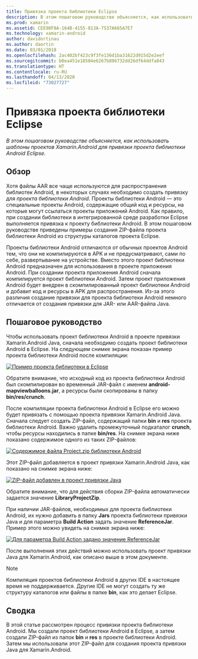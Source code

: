 ```yaml
---
title: Привязка проекта библиотеки Eclipse
description: В этом пошаговом руководстве объясняется, как использовать шаблоны проектов Xamarin.Android для привязки проекта библиотеки Android Eclipse.
ms.prod: xamarin
ms.assetid: CEE90F8A-164B-4155-813A-7537A665A7E7
ms.technology: xamarin-android
author: davidortinau
ms.author: daortin
ms.date: 03/01/2018
ms.openlocfilehash: 2ac402bf423c9f3fe136d1ba31622d915d2e2eef
ms.sourcegitcommit: b0ea451e18504e6267b896732dd26df64ddfa843
ms.translationtype: HT
ms.contentlocale: ru-RU
ms.lasthandoff: 04/13/2020
ms.locfileid: "73027727"
---
```

# <a name="binding-an-eclipse-library-project"></a>Привязка проекта библиотеки Eclipse

_В этом пошаговом руководстве объясняется, как использовать шаблоны проектов Xamarin.Android для привязки проекта библиотеки Android Eclipse._

## <a name="overview"></a>Обзор

Хотя файлы AAR все чаще используются для распространения библиотек Android, в некоторых случаях необходимо создать привязку для *проекта библиотеки Android*. Проекты библиотеки Android — это специальные проекты Android, содержащие общий код и ресурсы, на которые могут ссылаться проекты приложений Android. Как правило, при создании библиотеки в интегрированной среде разработки Eclipse выполняется привязка к проекту библиотеки Android.
В этом пошаговом руководстве приведены примеры создания ZIP-файла проекта библиотеки Android из структуры каталогов проекта Eclipse.

Проекты библиотеки Android отличаются от обычных проектов Android тем, что они не компилируются в APK и не предусматривают, сами по себе, развертывание на устройстве. Вместо этого проект библиотеки Android предназначен для использования в проекте приложения Android. При создании проекта приложения Android сначала компилируется проект библиотеки Android. Затем проект приложения Android будет внедрен в скомпилированный проект библиотеки Android и добавит код и ресурсы в APK для распространения. Из-за этого различия создание привязки для проекта библиотеки Android немного отличается от создания привязки для JAR- или AAR-файла Java.

## <a name="walkthrough"></a>Пошаговое руководство

Чтобы использовать проект библиотеки Android в проекте привязки Xamarin.Android Java, сначала необходимо создать проект библиотеки Android в Eclipse. На следующем снимке экрана показан пример проекта библиотеки Android после компиляции: 

[![Пример проекта библиотеки в Eclipse](binding-a-library-project-images/build-lib-in-eclipse.png)](binding-a-library-project-images/build-lib-in-eclipse.png#lightbox)

Обратите внимание, что исходный код из проекта библиотеки Android был скомпилирован во временный JAR-файл с именем **android-mapviewballoons.jar**, а ресурсы были скопированы в папку **bin/res/crunch**. 

После компиляции проекта библиотеки Android в Eclipse его можно будет привязать с помощью проекта привязки Xamarin.Android Java. Сначала следует создать ZIP-файл, содержащий папки **bin** и **res** проекта библиотеки Android. Важно удалить промежуточный подкаталог **crunch**, чтобы ресурсы находились в папке **bin/res**. На снимке экрана ниже показано содержимое одного из таких ZIP-файлов: 

[![Содержимое файла Project.zip библиотеки Android](binding-a-library-project-images/contents-of-zip-file.png)](binding-a-library-project-images/contents-of-zip-file.png#lightbox)

Этот ZIP-файл добавляется в проект привязки Xamarin.Android Java, как показано на снимке экрана ниже:

[![ZIP-файл добавлен в проект привязки Java](binding-a-library-project-images/zip-in-binding-project.png)](binding-a-library-project-images/zip-in-binding-project.png#lightbox)

Обратите внимание, что для действия сборки ZIP-файла автоматически задается значение **LibraryProjectZip**.

При наличии JAR-файлов, необходимых для проекта библиотеки Android, их нужно добавить в папку **Jars** проекта библиотеки привязки Java и для параметра **Build Action** задать значение **ReferenceJar**. Пример этого можно увидеть на снимке экрана ниже: 

[![Для параметра Build Action задано значение ReferenceJar](binding-a-library-project-images/set-to-referencejar.png)](binding-a-library-project-images/set-to-referencejar.png#lightbox)

После выполнения этих действий можно использовать проект привязки Java для Xamarin.Android, как описано выше в этом документе.

> [!NOTE]
> Компиляция проектов библиотеки Android в других IDE в настоящее время не поддерживается. Другие IDE не могут создать ту же структуру каталогов или файлы в папке **bin**, как это делает Eclipse. 

## <a name="summary"></a>Сводка

В этой статье рассмотрен процесс привязки проекта библиотеки Android. Мы создали проект библиотеки Android в Eclipse, а затем создали ZIP-файл из папок **bin** и **res** в проекте библиотеки Android. Затем мы использовали этот ZIP-файл для создания проекта привязки Java для Xamarin.Android. 
